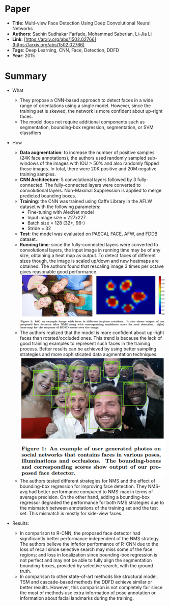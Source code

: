 # Paper

* __Title__: Multi-view Face Detection Using Deep Convolutional Neural Networks
* __Authors__: Sachin Sudhakar Farfade, Mohammad Saberian, Li-Jia Li
* __Link__: [https://arxiv.org/abs/1502.02766](https://arxiv.org/abs/1502.02766)
* __Tags__: Deep Learning, CNN, Face, Detection, DDFD
* __Year__: 2015

# Summary

* What
    * They propose a CNN-based approach to detect faces in a wide range of orientations using a single model. However, since the training set is skewed, the network is more confident about up-right faces.
    * The model does not require additional components such as segmentation, bounding-box regression, segmentation, or SVM classifiers

* How
    * __Data augmentation__: to increase the number of positive samples (24K face annotations), the authors used randomly sampled sub-windows of the images with IOU > 50% and also randomly flipped these images. In total, there were 20K positive and 20M negative training samples.  
    * __CNN Architecture__: 5 convolutional layers followed by 3 fully-connected. The fully-connected layers were converted to convolutional layers. Non-Maximal Suppression is applied to merge predicted bounding boxes.
    * __Training__: the CNN was trained using Caffe Library in the AFLW dataset with the following parameters:
        * Fine-tuning with AlexNet model
        * Input image size = 227x227
        * Batch size = 128 (32+, 96-)
        * Stride = 32
    * __Test__: the model was evaluated on PASCAL FACE, AFW, and FDDB dataset.
    * __Running time__: since the fully-connected layers were converted to convolutional layers, the input image in running time may be of any size, obtaining a heat map as output. To detect faces of different sizes though, the image is scaled up/down and new heatmaps are obtained. The authors found that rescaling image 3 times per octave gives reasonable good performance.
    ![DDFD heatmap](images/DDFD__heatmap.png?raw=true "DDFD heatmap")
    * The authors realized that the model is more confident about up-right faces than rotated/occluded ones. This trend is because the lack of good training examples to represent such faces in the training process. Better results can be achieved by using better sampling strategies and more sophisticated data augmentation techniques.
    ![DDFD example](images/DDFD__example.png?raw=true "DDFD example")
    * The authors tested different strategies for NMS and the effect of bounding-box regression for improving face detection. They NMS-avg had better performance compared to NMS-max in terms of average precision. On the other hand, adding a bounding-box regressor degraded the performance for both NMS strategies due to the mismatch between annotations of the training set and the test set. This mismatch is mostly for side-view faces.

* Results:
    * In comparison to R-CNN, the proposed face detector had significantly better performance independent of the NMS strategy. The authors believe the inferior performance of R-CNN due to the loss of recall since selective search may miss some of the face regions; and loss in localization since bounding-box regression is not perfect and may not be able to fully align the segmentation bounding-boxes, provided by selective search, with the ground truth.
    * In comparison to other state-of-art methods like structural model, TSM and cascade-based methods the DDFD achieve similar or better results. However, this comparison is not completely fair since the most of methods use extra information of pose annotation or information about facial landmarks during the training.